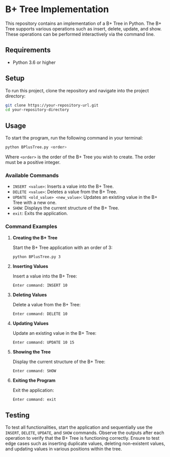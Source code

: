 # B+ Tree Implementation

This repository contains an implementation of a B+ Tree in Python. The B+ Tree supports various operations such as insert, delete, update, and show. These operations can be performed interactively via the command line.

## Requirements

- Python 3.6 or higher

## Setup

To run this project, clone the repository and navigate into the project directory:

```bash
git clone https://your-repository-url.git
cd your-repository-directory
```

## Usage

To start the program, run the following command in your terminal:

```bash
python BPlusTree.py <order>
```

Where `<order>` is the order of the B+ Tree you wish to create. The order must be a positive integer.

### Available Commands

- `INSERT <value>`: Inserts a value into the B+ Tree.
- `DELETE <value>`: Deletes a value from the B+ Tree.
- `UPDATE <old_value> <new_value>`: Updates an existing value in the B+ Tree with a new one.
- `SHOW`: Displays the current structure of the B+ Tree.
- `exit`: Exits the application.

### Command Examples

1. **Creating the B+ Tree**

   Start the B+ Tree application with an order of 3:
   ```bash
   python BPlusTree.py 3
   ```

2. **Inserting Values**

   Insert a value into the B+ Tree:
   ```plaintext
   Enter command: INSERT 10
   ```

3. **Deleting Values**

   Delete a value from the B+ Tree:
   ```plaintext
   Enter command: DELETE 10
   ```

4. **Updating Values**

   Update an existing value in the B+ Tree:
   ```plaintext
   Enter command: UPDATE 10 15
   ```

5. **Showing the Tree**

   Display the current structure of the B+ Tree:
   ```plaintext
   Enter command: SHOW
   ```

6. **Exiting the Program**

   Exit the application:
   ```plaintext
   Enter command: exit
   ```

## Testing

To test all functionalities, start the application and sequentially use the `INSERT`, `DELETE`, `UPDATE`, and `SHOW` commands. Observe the outputs after each operation to verify that the B+ Tree is functioning correctly. Ensure to test edge cases such as inserting duplicate values, deleting non-existent values, and updating values in various positions within the tree.
```
